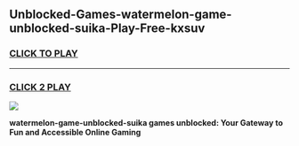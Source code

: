 
## Unblocked-Games-watermelon-game-unblocked-suika-Play-Free-kxsuv
<h3>
<a href="https://premium76.site?title=watermelon-game-unblocked-suika&ref=22A">CLICK TO PLAY</a></h3>
<hr>

<h3>
<a href="https://premium76.site?title=watermelon-game-unblocked-suika&ref=22A">CLICK 2 PLAY</a>
  
</h3>

<a href="https://premium76.site?title=watermelon-game-unblocked-suika&ref=22A"><img src="https://clearcache.store/games.png"></a>


**watermelon-game-unblocked-suika games unblocked: Your Gateway to Fun and Accessible Online Gaming**
